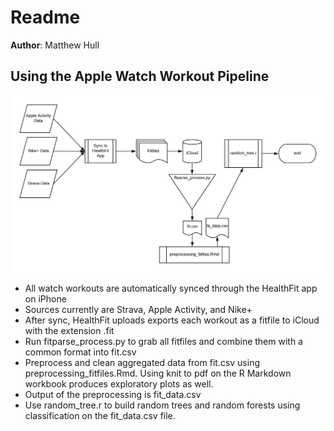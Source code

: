 # Readme

**Author**: Matthew Hull

## Using the Apple Watch Workout Pipeline

![Alt text](img/pipeline.png "Pipeline")

- All watch workouts are automatically synced through the HealthFit app on iPhone
- Sources currently are Strava, Apple Activity, and Nike+
- After sync, HealthFit uploads exports each workout as a fitfile to iCloud with the extension .fit
- Run fitparse_process.py to grab all fitfiles and combine them with a common format into fit.csv
- Preprocess and clean aggregated data from fit.csv using preprocessing_fitfiles.Rmd. Using knit to pdf on the R Markdown workbook produces exploratory plots as well.
- Output of the preprocessing is fit_data.csv
- Use random_tree.r to build random trees and random forests using classification on the fit_data.csv file.